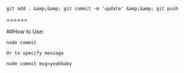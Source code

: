 ```
git add . &amp;&amp; git commit -m 'update' &amp;&amp; git push
```
======

##How to Use:

```
node commit

Or to specify message

node commit msg=yeahbaby
```

